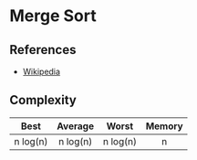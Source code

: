 # Merge Sort

## References

- [Wikipedia](https://en.wikipedia.org/wiki/Merge_sort)

## Complexity

|   Best   | Average  |  Worst   | Memory |
| :------: | :------: | :------: | :----: |
| n log(n) | n log(n) | n log(n) |   n    |
